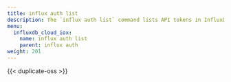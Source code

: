 ```yaml
---
title: influx auth list
description: The `influx auth list` command lists API tokens in InfluxDB.
menu:
  influxdb_cloud_iox:
    name: influx auth list
    parent: influx auth
weight: 201
---
```


{{< duplicate-oss >}}
